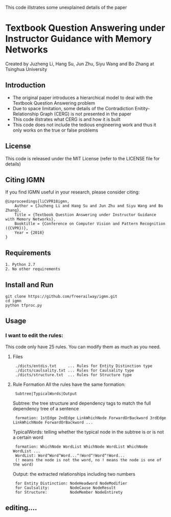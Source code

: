 This code illstrates some unexplained details of the paper
# Textbook Question Answering under Instructor Guidance with Memory Networks
Created by Juzheng Li, Hang Su, Jun Zhu, Siyu Wang and Bo Zhang at Tsinghua University

## Introduction
* The original paper introduces a hierarchical model to deal with the Textbook Question Answering problem
* Due to space limitation, some details of the Contradiction Enitity-Relationship Graph (CERG) is not presented in the paper
* This code illstrates what CERG is and how it is built
* This code does not include the tedious engineering work and thus it only works on the true or false problems

## License
This code is released under the MIT License (refer to the LICENSE file for details)

## Citing IGMN
If you find IGMN useful in your research, please consider citing:

    @inproceedings{liCVPR18igmn,
        Author = {Juzheng Li and Hang Su and Jun Zhu and Siyu Wang and Bo Zhang},
        Title = {Textbook Question Answering under Instructor Guidance with Memory Networks},
        Booktitle = {Conference on Computer Vision and Pattern Recognition ({CVPR})},
        Year = {2018}
    }

## Requirements
    1. Python 2.7
    2. No other requirements

## Install and Run
    git clone https://github.com/freerailway/igmn.git
    cd igmn
    python tfproc.py

## Usage
### I want to edit the rules:
This code only have 25 rules. You can modify them as much as you need.
1. Files

        ./dicts/entdis.txt     ... Rules for Entity Distinction type
        ./dicts/caulsality.txt ... Rules for Caulsality type
        ./dicts/structure.txt  ... Rules for Structure type
2. Rule Formation
    All the rules have the same formation:
    
        Subtree|TypicalWords|Output
    Subtree: the tree structure and dependency tags to match the full dependency tree of a sentence
        
        formation: 1stEdge 2ndEdge LinkWhichNode ForwardOrBackword 3rdEdge LinkWhichNode ForwardOrBackword ...
    TypicalWords: telling whether the typical node in the subtree is or is not a certain word
        
        formation: WhichNode WordList WhichNode WordList WhichNode WordList ...
        WordList: Word^Word^Word...^!Word^!Word^!Word...
        (! means the node is not the word, no ! means the node is one of the word)
    Output: the extracted relationships including two numbers
        
        for Entity Distinction: NodeHeadword NodeModifier
        for Caulsality:         NodeCause NodeResult
        for Structure:          NodeMember NodeEntirety
## editing....
